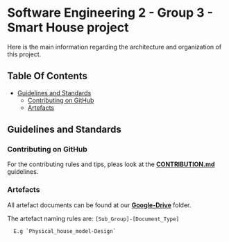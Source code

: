 # Software Engineering 2 - Group 3 - Smart House project

Here is the main information regarding the architecture and organization of this project.

## Table Of Contents

* [Guidelines and Standards](#Guidelines-and-Standards)
   * [Contributing on GitHub](#Contributing-on-GitHub)
   * [Artefacts](#Artefacts)


## Guidelines and Standards

### Contributing on GitHub

For the contributing rules and tips, pleas look at the **[CONTRIBUTION.md](https://github.com/Interactive-House-Smart-House-HKR-Grp3/GUIDELINES/blob/master/CONTRIBUTION.md)** guidelines.

### Artefacts

All artefact documents can be found at our **[Google-Drive](https://drive.google.com/drive/folders/1Q08WBPOAQIApYp_cx7mpLQpgRz-BkZ_W?usp=sharing)** folder.

The artefact naming rules are:
`[Sub_Group]-[Document_Type]`
      
      E.g `Physical_house_model-Design`
